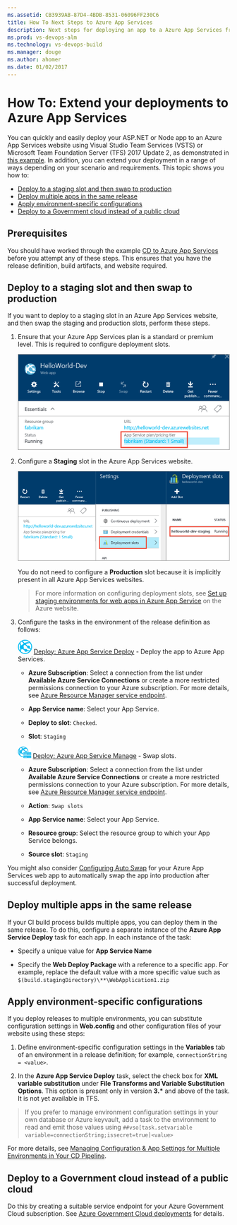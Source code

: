 ```yaml
---
ms.assetid: CB3939AB-87D4-4BDB-8531-06096FF230C6
title: How To Next Steps to Azure App Services
description: Next steps for deploying an app to a Azure App Services from Release Management in VSTS or TFS
ms.prod: vs-devops-alm
ms.technology: vs-devops-build
ms.manager: douge
ms.author: ahomer
ms.date: 01/02/2017
---
```


# How To: Extend your deployments to Azure App Services

You can quickly and easily deploy your ASP.NET or Node app to an Azure App Services website using
Visual Studio Team Services (VSTS) or Microsoft Team Foundation Server (TFS) 2017 Update 2,
as demonstrated in [this example](deploy-webdeploy-webapps.md). In addition, you can extend your deployment in a range of ways
depending on your scenario and requirements. This topic shows you how to:

* [Deploy to a staging slot and then swap to production](#swapslots)
* [Deploy multiple apps in the same release](#multipleapps)
* [Apply environment-specific configurations](#configenvir)
* [Deploy to a Government cloud instead of a public cloud](#govtcloud)

## Prerequisites

You should have worked through the example [CD to Azure App Services](deploy-webdeploy-webapps.md) before you attempt any of these steps.
This ensures that you have the release definition, build artifacts, and website required.

<a name="swapslots"></a>
## Deploy to a staging slot and then swap to production

If you want to deploy to a staging slot in an Azure App Services website, and then swap the staging and production slots, perform these steps.

1. Ensure that your Azure App Services plan is a standard or
   premium level. This is required to configure deployment slots.

   ![Specifying the service plan for an Azure App Services website](_img/deployment-slots-webapps-03.png)

1. Configure a **Staging** slot in the Azure App Services website.

   ![Configuring a staging slot in an Azure App Services website](_img/deployment-slots-webapps-04.png)

   You do not need to configure a **Production** slot because it is implicitly present in all Azure App Services websites.

   >For more information on configuring deployment slots, see
   [Set up staging environments for web apps in Azure App Service](https://azure.microsoft.com/documentation/articles/web-sites-staged-publishing)
   on the Azure website.

1. Configure the tasks in the environment of the release definition as follows:

   ![Azure App Service Deploy](../../tasks/deploy/_img/azure-web-app-deployment-icon.png) [Deploy: Azure App Service Deploy](../../tasks/deploy/azure-app-service-deploy.md) - Deploy the app to Azure App Services.
   
   - **Azure Subscription**: Select a connection from the list under **Available Azure Service Connections** or create a more restricted permissions
     connection to your Azure subscription. For more details, see [Azure Resource Manager service endpoint](../../concepts/library/service-endpoints.md#sep-azure-rm).
   
   - **App Service name**: Select your App Service.
   
   - **Deploy to slot**: `Checked`.
   
   - **Slot**: `Staging`<p />
   
   ![Azure App Service Manage](../../tasks/deploy/_img/azure-app-service-manage.png) [Deploy: Azure App Service Manage](../../tasks/deploy/azure-app-service-manage.md) - Swap slots.
   
   - **Azure Subscription**: Select a connection from the list under **Available Azure Service Connections** or create a more restricted permissions
     connection to your Azure subscription. For more details, see [Azure Resource Manager service endpoint](../../concepts/library/service-endpoints.md#sep-azure-rm).
   
   - **Action**: `Swap slots`
   
   - **App Service name**: Select your App Service.
   
   - **Resource group**: Select the resource group to which your App Service belongs.
   
   - **Source slot**: `Staging` <p />
   
You might also consider [Configuring Auto Swap](https://docs.microsoft.com/en-us/azure/app-service-web/web-sites-staged-publishing#Auto-Swap)
for your Azure App Services web app to automatically swap the app into production after successful deployment.

<a name="multipleapps"></a>
## Deploy multiple apps in the same release

If your CI build process builds multiple apps, you can deploy them in the same release.
To do this, configure a separate instance of the **Azure App Service Deploy** task for each app. In each instance of the task:

* Specify a unique value for **App Service Name**

* Specify the **Web Deploy Package** with a reference to a specific app. For example, replace the default value with a more specific value such as `$(build.stagingDirectory)\**\WebApplication1.zip`

<a name="configenvir"></a>
## Apply environment-specific configurations

If you deploy releases to multiple environments, you can substitute configuration settings in **Web.config** and other configuration files of your website using these steps:

1. Define environment-specific configuration settings in the **Variables** tab of an environment in a release definition; for example,
   `connectionString = <value>`.

1. In the **Azure App Service Deploy** task, select the check box for **XML variable substitution** under **File Transforms and Variable Substitution Options**.
   This option is present only in version **3.\*** and above of the task. It is not yet available in TFS.
   
> If you prefer to manage environment configuration settings in your own database or Azure keyvault, add a task to the environment to read and emit those values using `##vso[task.setvariable variable=connectionString;issecret=true]<value>`
   
For more details, see [Managing Configuration & App Settings for Multiple Environments in Your CD Pipeline](https://blogs.msdn.microsoft.com/visualstudioalm/2017/04/05/managing-configuration-app-settings-for-multiple-environments-in-your-cd-pipeline/).   

<a name="govtcloud"></a>
## Deploy to a Government cloud instead of a public cloud

Do this by creating a suitable service endpoint for your Azure Government Cloud subscription.
See [Azure Government Cloud deployments](../../concepts/library/government-cloud.md) for details.
